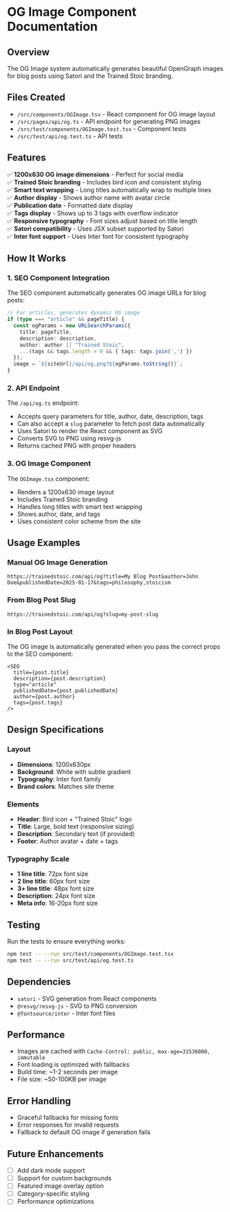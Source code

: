 # OG Image Component Documentation

## Overview
The OG Image system automatically generates beautiful OpenGraph images for blog posts using Satori and the Trained Stoic branding.

## Files Created
- `/src/components/OGImage.tsx` - React component for OG image layout
- `/src/pages/api/og.ts` - API endpoint for generating PNG images
- `/src/test/components/OGImage.test.tsx` - Component tests
- `/src/test/api/og.test.ts` - API tests

## Features
✅ **1200x630 OG image dimensions** - Perfect for social media  
✅ **Trained Stoic branding** - Includes bird icon and consistent styling  
✅ **Smart text wrapping** - Long titles automatically wrap to multiple lines  
✅ **Author display** - Shows author name with avatar circle  
✅ **Publication date** - Formatted date display  
✅ **Tags display** - Shows up to 3 tags with overflow indicator  
✅ **Responsive typography** - Font sizes adjust based on title length  
✅ **Satori compatibility** - Uses JSX subset supported by Satori  
✅ **Inter font support** - Uses Inter font for consistent typography  

## How It Works

### 1. SEO Component Integration
The SEO component automatically generates OG image URLs for blog posts:

```typescript
// For articles, generates dynamic OG image
if (type === "article" && pageTitle) {
  const ogParams = new URLSearchParams({
    title: pageTitle,
    description: description,
    author: author || "Trained Stoic",
    ...(tags && tags.length > 0 && { tags: tags.join(',') })
  });
  image = `${siteUrl}/api/og.png?${ogParams.toString()}`;
}
```

### 2. API Endpoint
The `/api/og.ts` endpoint:
- Accepts query parameters for title, author, date, description, tags
- Can also accept a `slug` parameter to fetch post data automatically
- Uses Satori to render the React component as SVG
- Converts SVG to PNG using resvg-js
- Returns cached PNG with proper headers

### 3. OG Image Component
The `OGImage.tsx` component:
- Renders a 1200x630 image layout
- Includes Trained Stoic branding
- Handles long titles with smart text wrapping
- Shows author, date, and tags
- Uses consistent color scheme from the site

## Usage Examples

### Manual OG Image Generation
```
https://trainedstoic.com/api/og?title=My Blog Post&author=John Doe&publishedDate=2025-01-17&tags=philosophy,stoicism
```

### From Blog Post Slug
```
https://trainedstoic.com/api/og?slug=my-post-slug
```

### In Blog Post Layout
The OG image is automatically generated when you pass the correct props to the SEO component:

```astro
<SEO
  title={post.title}
  description={post.description}
  type="article"
  publishedDate={post.publishedDate}
  author={post.author}
  tags={post.tags}
/>
```

## Design Specifications

### Layout
- **Dimensions**: 1200x630px
- **Background**: White with subtle gradient
- **Typography**: Inter font family
- **Brand colors**: Matches site theme

### Elements
- **Header**: Bird icon + "Trained Stoic" logo
- **Title**: Large, bold text (responsive sizing)
- **Description**: Secondary text (if provided)
- **Footer**: Author avatar + date + tags

### Typography Scale
- **1 line title**: 72px font size
- **2 line title**: 60px font size  
- **3+ line title**: 48px font size
- **Description**: 24px font size
- **Meta info**: 16-20px font size

## Testing
Run the tests to ensure everything works:

```bash
npm test -- --run src/test/components/OGImage.test.tsx
npm test -- --run src/test/api/og.test.ts
```

## Dependencies
- `satori` - SVG generation from React components
- `@resvg/resvg-js` - SVG to PNG conversion
- `@fontsource/inter` - Inter font files

## Performance
- Images are cached with `Cache-Control: public, max-age=31536000, immutable`
- Font loading is optimized with fallbacks
- Build time: ~1-2 seconds per image
- File size: ~50-100KB per image

## Error Handling
- Graceful fallbacks for missing fonts
- Error responses for invalid requests
- Fallback to default OG image if generation fails

## Future Enhancements
- [ ] Add dark mode support
- [ ] Support for custom backgrounds
- [ ] Featured image overlay option
- [ ] Category-specific styling
- [ ] Performance optimizations